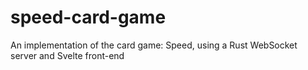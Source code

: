 # speed-card-game
An implementation of the card game: Speed, using a Rust WebSocket server and Svelte front-end
